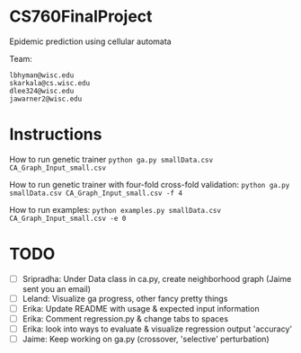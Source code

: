 # CS760FinalProject
Epidemic prediction using cellular automata

Team:
```
lbhyman@wisc.edu
skarkala@cs.wisc.edu
dlee324@wisc.edu
jawarner2@wisc.edu
```

# Instructions

How to run genetic trainer
```python ga.py smallData.csv CA_Graph_Input_small.csv```

How to run genetic trainer with four-fold cross-fold validation:
```python ga.py smallData.csv CA_Graph_Input_small.csv -f 4```

How to run examples:
```python examples.py smallData.csv CA_Graph_Input_small.csv -e 0```

# TODO
- [ ] Sripradha: Under Data class in ca.py, create neighborhood graph (Jaime sent you an email)
- [ ] Leland: Visualize ga progress, other fancy pretty things
- [ ] Erika: Update README with usage & expected input information
- [ ] Erika: Comment regression.py & change tabs to spaces
- [ ] Erika: look into ways to evaluate & visualize regression output 'accuracy'
- [ ] Jaime: Keep working on ga.py (crossover, 'selective' perturbation)
